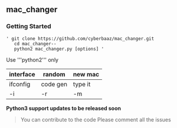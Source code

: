 ## mac_changer

### Getting Started

    ' git clone https://github.com/cyberbaaz/mac_changer.git
       cd mac_changer--
       python2 mac_changer.py [options] '

Use '''python2''' only

|interface|random  |new mac |
|---      | ---    |  ---   |
|ifconfig |code gen|type it |
|-i       |-r      |-m      |


**Python3 support updates to be released soon**

> You can contribute to the code
> Please comment all the issues
